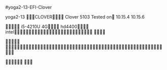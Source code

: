 #yoga2-13-EFI-Clover

yoga2-13 CLOVER Clover 5103
Tested on 10.15.4 10.15.6


i5-4210U
4G
hd4400
intel






